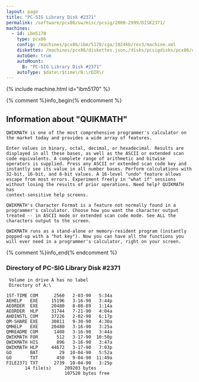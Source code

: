 ```yaml
---
layout: page
title: "PC-SIG Library Disk #2371"
permalink: /software/pcx86/sw/misc/pcsig/2000-2999/DISK2371/
machines:
  - id: ibm5170
    type: pcx86
    config: /machines/pcx86/ibm/5170/cga/1024kb/rev3/machine.xml
    diskettes: /machines/pcx86/diskettes.json,/disks/pcsigdisks/pcx86/diskettes.json
    autoGen: true
    autoMount:
      B: "PC-SIG Library Disk #2371"
    autoType: $date\r$time\rB:\rDIR\r
---
```


{% include machine.html id="ibm5170" %}

{% comment %}info_begin{% endcomment %}

## Information about "QUIKMATH"

    QWIKMATH is one of the most comprehensive programmer's calculator on
    the market today and provides a wide array of features.
    
    Enter values in binary, octal, decimal, or hexadecimal. Results are
    displayed in all these bases, as well as the ASCII or extended scan
    code equivalents. A complete range of arithmetic and bitwise
    operators is supplied. Press any ASCII or extended scan code key and
    instantly see its value in all number bases. Perform calculations with
    32-bit, 16-bit, and 8-bit values. A 16-level "undo" feature allows
    escape from most errors. Experiment freely in "what if" sessions
    without losing the results of prior operations. Need help? QUIKMATH has
    context-sensitive help screens.
    
    QWIKMATH's Character Format is a feature not normally found in a
    programmer's calculator. Choose how you want the character output
    treated -- in ASCII mode or extended scan code mode. See ALL the
    characters output to the screen.
    
    QWIKMATH runs as a stand-alone or memory-resident program (instantly
    popped-up with a "hot key"). Now you can have all the functions you
    will ever need in a programmer's calculator, right on your screen.
{% comment %}info_end{% endcomment %}


### Directory of PC-SIG Library Disk #2371

     Volume in drive A has no label
     Directory of A:\

    1ST-TIME COM      2560   2-03-90   5:34a
    AEHELP   EXE     15196   3-16-90   3:44p
    AEORDER  EXE     20480   8-08-89   1:14a
    AEORDER  HLP     31744   7-21-90   4:04a
    AHDINSTL COM     37226   2-02-90   6:17p
    QM-SHARE EXE     30811   9-30-90   4:30a
    QMHELP   EXE     20480   3-16-90   3:25a
    QMREADME COM      1408   3-16-90   3:44a
    QWIKMATH FOR       512   3-17-90  10:50p
    QWIKMATH HIS       896   3-16-90   3:47a
    QWIKMATH HLP     44672   3-17-90   7:03p
    GO       BAT        29  10-04-90   5:52a
    GO       TXT       450   9-04-90  11:49a
    FILE2371 TXT      2739  10-04-90   3:25p
           14 file(s)     209203 bytes
                          107520 bytes free
